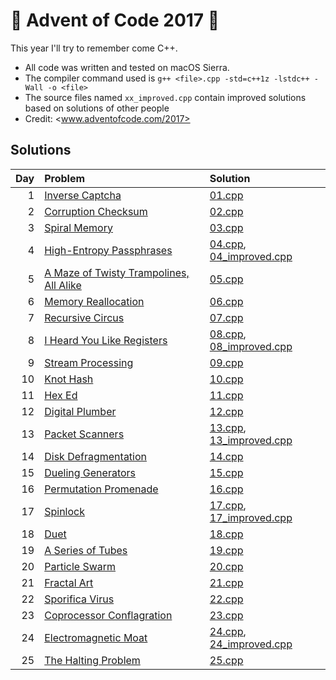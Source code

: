 # :christmas_tree: Advent of Code 2017 :christmas_tree:

This year I'll try to remember come C++.

* All code was written and tested on macOS Sierra.
* The compiler command used is `g++ <file>.cpp -std=c++1z -lstdc++ -Wall -o <file>`
* The source files named `xx_improved.cpp` contain improved solutions based on solutions of other people
* Credit: <www.adventofcode.com/2017>

## Solutions

| Day | Problem                                                                       | Solution                                                                                                                                 |
|----:|:------------------------------------------------------------------------------|:-----------------------------------------------------------------------------------------------------------------------------------------|
|   1 | [Inverse Captcha](http://adventofcode.com/2017/day/1)                         | [01.cpp](./01%20-%20inverse%20captcha/01.cpp)                                                                                            |
|   2 | [Corruption Checksum](http://adventofcode.com/2017/day/2)                     | [02.cpp](./02%20-%20corruption%20checksum/02.cpp)                                                                                        |
|   3 | [Spiral Memory](http://adventofcode.com/2017/day/3)                           | [03.cpp](./03%20-%20spiral%20memory/03.cpp)                                                                                              |
|   4 | [High-Entropy Passphrases](http://adventofcode.com/2017/day/4)                | [04.cpp](./04%20-%20high-entropy%20passphrases/04.cpp), [04_improved.cpp](./04%20-%20high-entropy%20passphrases/04_improved.cpp)         |
|   5 | [A Maze of Twisty Trampolines, All Alike](http://adventofcode.com/2017/day/5) | [05.cpp](./05%20-%20a%20maze%20of%20twisty%20trampolines,%20all%20alike/05.cpp)                                                          |
|   6 | [Memory Reallocation](http://adventofcode.com/2017/day/6)                     | [06.cpp](./06%20-%20memory%20reallocation/06.cpp)                                                                                        |
|   7 | [Recursive Circus](http://adventofcode.com/2017/day/7)                        | [07.cpp](./07%20-%20recursive%20circus/07.cpp)                                                                                           |
|   8 | [I Heard You Like Registers](http://adventofcode.com/2017/day/8)              | [08.cpp](./08%20-%20heard%20you%20like%20registers/08.cpp), [08_improved.cpp](./08%20-%20heard%20you%20like%20registers/08_improved.cpp) |
|   9 | [Stream Processing](http://adventofcode.com/2017/day/9)                       | [09.cpp](./09%20-%20stream%20processing/09.cpp)                                                                                          |
|  10 | [Knot Hash](http://adventofcode.com/2017/day/10)                              | [10.cpp](./10%20-%20knot%20hash/10.cpp)                                                                                                  |
|  11 | [Hex Ed](http://adventofcode.com/2017/day/11)                                 | [11.cpp](./11%20-%20hex%20ed/11.cpp)                                                                                                     |
|  12 | [Digital Plumber](http://adventofcode.com/2017/day/12)                        | [12.cpp](./12%20-%20digital%20plumber/12.cpp)                                                                                            |
|  13 | [Packet Scanners](http://adventofcode.com/2017/day/13)                        | [13.cpp](./13%20-%20packet%20scanners/13.cpp), [13_improved.cpp](./13%20-%20packet%20scanners/13_improved.cpp)                           |
|  14 | [Disk Defragmentation](http://adventofcode.com/2017/day/14)                   | [14.cpp](./14%20-%20disk%20defragmentation/14.cpp)                                                                                       |
|  15 | [Dueling Generators](http://adventofcode.com/2017/day/15)                     | [15.cpp](./15%20-%20dueling%20generators/15.cpp)                                                                                         |
|  16 | [Permutation Promenade](http://adventofcode.com/2017/day/16)                  | [16.cpp](./16%20-%20permutation%20promenade/16.cpp)                                                                                      |
|  17 | [Spinlock](http://adventofcode.com/2017/day/17)                               | [17.cpp](./17%20-%20spinlock/17.cpp), [17_improved.cpp](./17%20-%20spinlock/17_improved.cpp)                                             |
|  18 | [Duet](http://adventofcode.com/2017/day/18)                                   | [18.cpp](./18%20-%20duet/18.cpp)                                                                                                         |
|  19 | [A Series of Tubes](http://adventofcode.com/2017/day/19)                      | [19.cpp](./19%20-%20a%20series%20of%20tubes/19.cpp)                                                                                      |
|  20 | [Particle Swarm](http://adventofcode.com/2017/day/20)                         | [20.cpp](./20%20-%20particle%20swarm/20.cpp)                                                                                             |
|  21 | [Fractal Art](http://adventofcode.com/2017/day/21)                            | [21.cpp](./21%20-%20fractal%20art/21.cpp)                                                                                                |
|  22 | [Sporifica Virus](http://adventofcode.com/2017/day/22)                        | [22.cpp](./22%20-%20sporifica%20virus/22.cpp)                                                                                            |
|  23 | [Coprocessor Conflagration](http://adventofcode.com/2017/day/23)              | [23.cpp](./23%20-%20coprocessor%20conflagration/23.cpp)                                                                                  |
|  24 | [Electromagnetic Moat](http://adventofcode.com/2017/day/24)                   | [24.cpp](./24%20-%20electromagnetic%20moat/24.cpp), [24_improved.cpp](./24%20-%20electromagnetic%20moat/24_improved.cpp)                 |
|  25 | [The Halting Problem](http://adventofcode.com/2017/day/25)                    | [25.cpp](./25%20-%20the%20halting%20problem/25.cpp)                                                                                      |
